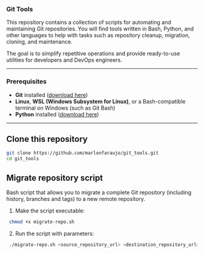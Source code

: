 ### Git Tools

This repository contains a collection of scripts for automating and maintaining Git repositories.
You will find tools written in Bash, Python, and other languages to help with tasks such as repository cleanup, migration, cloning, and maintenance.

The goal is to simplify repetitive operations and provide ready-to-use utilities for developers and DevOps engineers.

---

### Prerequisites

- **Git** installed ([download here](https://git-scm.com/))
- **Linux**, **WSL (Windows Subsystem for Linux)**, or a Bash-compatible terminal on Windows (such as Git Bash)
- **Python** installed ([download here](https://www.python.org/downloads/))

---

## Clone this repository

   ```bash
   git clone https://github.com/marlonfaraujo/git_tools.git
   cd git_tools
   ```

## Migrate repository script

Bash script that allows you to migrate a complete Git repository (including history, branches and tags) to a new remote repository.

1. Make the script executable:

  ```bash
   chmod +x migrate-repo.sh
   ```

2. Run the script with parameters:

  ```bash
   ./migrate-repo.sh <source_repository_url> <destination_repository_url> --checkout
   ```
   